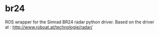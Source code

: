 br24
====

ROS wrapper for the Simrad BR24 radar python driver. Based on the driver at : http://www.roboat.at/technologie/radar/
